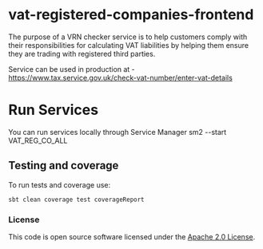 
# vat-registered-companies-frontend

The purpose of a VRN checker service is to help customers comply with their responsibilities for calculating VAT
liabilities by helping them ensure they are trading with registered third parties.

Service can be used in production at - https://www.tax.service.gov.uk/check-vat-number/enter-vat-details

# Run Services

You can run services locally through Service Manager
sm2 --start VAT_REG_CO_ALL

## Testing and coverage 

To run tests and coverage use: 
```
sbt clean coverage test coverageReport
```

### License

This code is open source software licensed under the [Apache 2.0 License]("http://www.apache.org/licenses/LICENSE-2.0.html").

